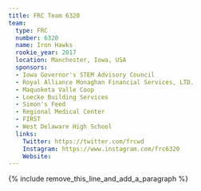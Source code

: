 ```yaml
---
title: FRC Team 6320
team:
  type: FRC
  number: 6320
  name: Iron Hawks
  rookie_year: 2017
  location: Manchester, Iowa, USA
  sponsors:
  - Iowa Governor's STEM Advisory Council
  - Royal Alliance Monaghan Financial Services, LTD.
  - Maquoketa Valle Coop
  - Loecke Building Services
  - Simon's Feed
  - Regional Medical Center
  - FIRST
  - West Delaware High School
  links:
    Twitter: https://twitter.com/frcwd
    Instagram: https://www.instagram.com/frc6320
    Website:
---
```


{% include remove_this_line_and_add_a_paragraph %}
